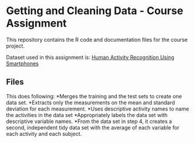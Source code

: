 Getting and Cleaning Data - Course Assignment
=============================================

This repository contains the R code and documentation files for the course project. 

Dataset used in this assignment is: [Human Activity Recognition Using Smartphones](http://archive.ics.uci.edu/ml/datasets/Human+Activity+Recognition+Using+Smartphones)

## Files
This does following:
*Merges the training and the test sets to create one data set.
*Extracts only the measurements on the mean and standard deviation for each measurement. 
*Uses descriptive activity names to name the activities in the data set
*Appropriately labels the data set with descriptive variable names. 
*From the data set in step 4, it creates a second, independent tidy data set with the average of each variable for each activity and each subject.